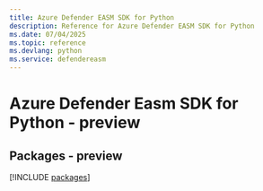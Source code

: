```yaml
---
title: Azure Defender EASM SDK for Python
description: Reference for Azure Defender EASM SDK for Python
ms.date: 07/04/2025
ms.topic: reference
ms.devlang: python
ms.service: defendereasm
---
```

# Azure Defender Easm SDK for Python - preview
## Packages - preview
[!INCLUDE [packages](defender-easm-index.md)]
